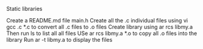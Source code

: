 Static libraries

Create a README.md file
main.h
Create all the .c individual files using vi
gcc .c *.c to convert all .c files to .o files
Create library using ar rcs libmy.a
Then run ls to list all all files
USe ar rcs libmy.a *.o to copy all .o files into the library
Run ar -t libmy.a to display the files  
 
